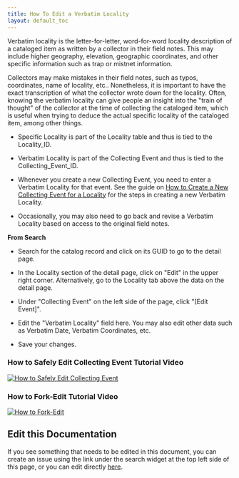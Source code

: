 ```yaml
---
title: How To Edit a Verbatim Locality
layout: default_toc
---
```


Verbatim locality is the letter-for-letter, word-for-word locality description of a cataloged item as written by a collector in their field notes. This may include higher geography, elevation, geographic coordinates, and other specific information such as trap or mistnet information.

Collectors may make mistakes in their field notes, such as typos, coordinates, name of locality, etc.. Nonetheless, it is important to have the exact transcription of what the collector wrote down for the locality. Often, knowing the verbatim locality can give people an insight into the "train of thought" of the collector at the time of collecting the cataloged item, which is useful when trying to deduce the actual specific locality of the cataloged item, among other things.

* Specific Locality is part of the Locality table and thus is tied to the Locality_ID.

* Verbatim Locality is part of the Collecting Event and thus is tied to the Collecting_Event_ID.

* Whenever you create a new Collecting Event, you need to enter a Verbatim Locality for that event. See the guide on [How to Create a New Collecting Event for a Locality](https://github.com/ArctosDB/documentation-wiki/wiki/How-to-Create-a-New-Collecting-Event-for-a-Locality) for the steps in creating a new Verbatim Locality.

* Occasionally, you may also need to go back and revise a Verbatim Locality based on access to the original field notes.

**From Search**

* Search for the catalog record and click on its GUID to go to the detail page.

* In the Locality section of the detail page, click on "Edit" in the upper right corner. Alternatively, go to the Locality tab above the data on the detail page.

* Under "Collecting Event" on the left side of the page, click "[Edit Event]".

* Edit the "Verbatim Locality" field here. You may also edit other data such as Verbatim Date, Verbatim Coordinates, etc.

* Save your changes.

### How to Safely Edit Collecting Event Tutorial Video ###

[![How to Safely Edit Collecting Event](https://raw.githubusercontent.com/ArctosDB/documentation-wiki/gh-pages/tutorial_images/How_to_Edit_a_Collecting_Event_without_Changing_Shared_Data.jpg)](https://youtu.be/Gt4WamxFTkM)


### How to Fork-Edit Tutorial Video ###

[![How to Fork-Edit](https://raw.githubusercontent.com/ArctosDB/documentation-wiki/gh-pages/tutorial_images/How_to_use_the_Arctos_Fork_Edit_Tool_thumb.jpg)](https://youtu.be/XScI6HpIB5E)

## Edit this Documentation

If you see something that needs to be edited in this document, you can create an issue using the link under the search widget at the top left side of this page, or you can edit directly <a href="https://github.com/ArctosDB/documentation-wiki/edit/gh-pages/_how_to/How-to-Edit-a-Verbatim-Locality.markdown" target="_blank">here</a>.
